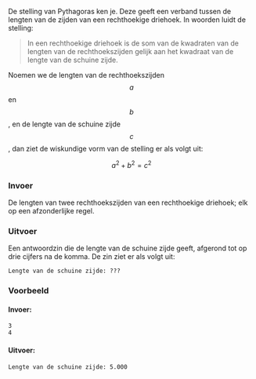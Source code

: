 De stelling van Pythagoras ken je. Deze geeft een verband tussen de lengten van de zijden van een rechthoekige driehoek. In woorden luidt de stelling:

> In een rechthoekige driehoek is de som van de kwadraten van de lengten van de rechthoekszijden gelijk aan het kwadraat van de lengte van de schuine zijde.
    
Noemen we de lengten van de rechthoekszijden $$a$$ en $$b$$, en de lengte van de schuine zijde $$c$$, dan ziet de wiskundige vorm van de stelling er als volgt uit:

$$a^2 + b^2 = c^2$$

### Invoer

De lengten van twee rechthoekszijden van een rechthoekige driehoek; elk op een afzonderlijke regel.

### Uitvoer

Een antwoordzin die de lengte van de schuine zijde geeft, afgerond tot op drie cijfers na de komma. De zin ziet er als volgt uit:

```
Lengte van de schuine zijde: ???
```

### Voorbeeld

#### Invoer:

```
3
4
```

#### Uitvoer:

```
Lengte van de schuine zijde: 5.000
```
